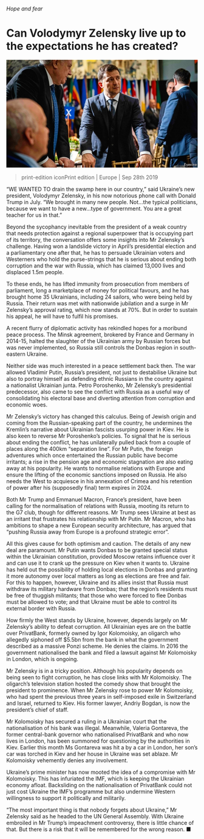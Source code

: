 ###### Hope and fear

# Can Volodymyr Zelensky live up to the expectations he has created? 

![image](images/20190928_EUP003_0.jpg) 

> print-edition iconPrint edition | Europe | Sep 28th 2019 

“WE WANTED TO drain the swamp here in our country,” said Ukraine’s new president, Volodymyr Zelensky, in his now notorious phone call with Donald Trump in July. “We brought in many new people. Not…the typical politicians, because we want to have a new…type of government. You are a great teacher for us in that.” 

Beyond the sycophancy inevitable from the president of a weak country that needs protection against a regional superpower that is occupying part of its territory, the conversation offers some insights into Mr Zelensky’s challenge. Having won a landslide victory in April’s presidential election and a parliamentary one after that, he has to persuade Ukrainian voters and Westerners who hold the purse-strings that he is serious about ending both corruption and the war with Russia, which has claimed 13,000 lives and displaced 1.5m people. 

To these ends, he has lifted immunity from prosecution from members of parliament, long a marketplace of money for political favours, and he has brought home 35 Ukrainians, including 24 sailors, who were being held by Russia. Their return was met with nationwide jubilation and a surge in Mr Zelensky’s approval rating, which now stands at 70%. But in order to sustain his appeal, he will have to fulfil his promises. 

A recent flurry of diplomatic activity has rekindled hopes for a moribund peace process. The Minsk agreement, brokered by France and Germany in 2014-15, halted the slaughter of the Ukrainian army by Russian forces but was never implemented, so Russia still controls the Donbas region in south-eastern Ukraine. 

Neither side was much interested in a peace settlement back then. The war allowed Vladimir Putin, Russia’s president, not just to destabilise Ukraine but also to portray himself as defending ethnic Russians in the country against a nationalist Ukrainian junta. Petro Poroshenko, Mr Zelensky’s presidential predecessor, also came to see the conflict with Russia as a useful way of consolidating his electoral base and diverting attention from corruption and economic woes. 

Mr Zelensky’s victory has changed this calculus. Being of Jewish origin and coming from the Russian-speaking part of the country, he undermines the Kremlin’s narrative about Ukrainian fascists usurping power in Kiev. He is also keen to reverse Mr Poroshenko’s policies. To signal that he is serious about ending the conflict, he has unilaterally pulled back from a couple of places along the 400km “separation line”. For Mr Putin, the foreign adventures which once entertained the Russian public have become irritants; a rise in the pension age and economic stagnation are also eating away at his popularity. He wants to normalise relations with Europe and ensure the lifting of the economic sanctions imposed on Russia. He also needs the West to acquiesce in his annexation of Crimea and his retention of power after his (supposedly final) term expires in 2024. 

Both Mr Trump and Emmanuel Macron, France’s president, have been calling for the normalisation of relations with Russia, mooting its return to the G7 club, though for different reasons. Mr Trump sees Ukraine at best as an irritant that frustrates his relationship with Mr Putin. Mr Macron, who has ambitions to shape a new European security architecture, has argued that “pushing Russia away from Europe is a profound strategic error”. 

All this gives cause for both optimism and caution. The details of any new deal are paramount. Mr Putin wants Donbas to be granted special status within the Ukrainian constitution, provided Moscow retains influence over it and can use it to crank up the pressure on Kiev when it wants to. Ukraine has held out the possibility of holding local elections in Donbas and granting it more autonomy over local matters as long as elections are free and fair. For this to happen, however, Ukraine and its allies insist that Russia must withdraw its military hardware from Donbas; that the region’s residents must be free of thuggish militants; that those who were forced to flee Donbas must be allowed to vote; and that Ukraine must be able to control its external border with Russia. 

How firmly the West stands by Ukraine, however, depends largely on Mr Zelensky’s ability to defeat corruption. All Ukrainian eyes are on the battle over PrivatBank, formerly owned by Igor Kolomoisky, an oligarch who allegedly siphoned off $5.5bn from the bank in what the government described as a massive Ponzi scheme. He denies the claims. In 2016 the government nationalised the bank and filed a lawsuit against Mr Kolomoisky in London, which is ongoing. 

Mr Zelensky is in a tricky position. Although his popularity depends on being seen to fight corruption, he has close links with Mr Kolomoisky. The oligarch’s television station hosted the comedy show that brought the president to prominence. When Mr Zelensky rose to power Mr Kolomoisky, who had spent the previous three years in self-imposed exile in Switzerland and Israel, returned to Kiev. His former lawyer, Andriy Bogdan, is now the president’s chief of staff. 

Mr Kolomoisky has secured a ruling in a Ukrainian court that the nationalisation of his bank was illegal. Meanwhile, Valeria Gontareva, the former central-bank governor who nationalised PrivatBank and who now lives in London, has been summoned for questioning by the authorities in Kiev. Earlier this month Ms Gontareva was hit a by a car in London, her son’s car was torched in Kiev and her house in Ukraine was set ablaze. Mr Kolomoisky vehemently denies any involvement. 

Ukraine’s prime minister has now mooted the idea of a compromise with Mr Kolomoisky. This has infuriated the IMF, which is keeping the Ukrainian economy afloat. Backsliding on the nationalisation of PrivatBank could not just cost Ukraine the IMF’s programme but also undermine Western willingness to support it politically and militarily. 

“The most important thing is that nobody forgets about Ukraine,” Mr Zelensky said as he headed to the UN General Assembly. With Ukraine embroiled in Mr Trump’s impeachment controversy, there is little chance of that. But there is a risk that it will be remembered for the wrong reason. ■ 

